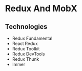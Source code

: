 # Redux And MobX

## Technologies

- Redux Fundamental
- React Redux
- Redux Toolkit
- Redux DevTools
- Redux Thunk
- Immer
